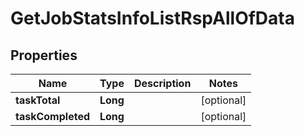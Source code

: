 

# GetJobStatsInfoListRspAllOfData

## Properties

Name | Type | Description | Notes
------------ | ------------- | ------------- | -------------
**taskTotal** | **Long** |  |  [optional]
**taskCompleted** | **Long** |  |  [optional]



